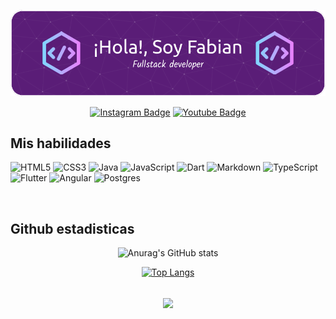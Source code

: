 ![Header](./github-header-image.png)

<div align="center">

[![Instagram Badge](https://img.shields.io/badge/Instagram-%23E4405F.svg?style=for-the-badge&logo=Instagram&logoColor=white)](https://www.instagram.com/fabiancho.r/)
[![Youtube Badge](https://img.shields.io/badge/YouTube-%23FF0000.svg?style=for-the-badge&logo=YouTube&logoColor=white)](https://www.youtube.com/@fabiancho.r)

</div>

## Mis habilidades

![HTML5](https://img.shields.io/badge/html5-%23E34F26.svg?style=for-the-badge&logo=html5&logoColor=white)
![CSS3](https://img.shields.io/badge/css3-%231572B6.svg?style=for-the-badge&logo=css3&logoColor=white)
![Java](https://img.shields.io/badge/java-%23ED8B00.svg?style=for-the-badge&logo=openjdk&logoColor=white)
![JavaScript](https://img.shields.io/badge/javascript-%23323330.svg?style=for-the-badge&logo=javascript&logoColor=%23F7DF1E)
![Dart](https://img.shields.io/badge/dart-%230175C2.svg?style=for-the-badge&logo=dart&logoColor=white)
![Markdown](https://img.shields.io/badge/markdown-%23000000.svg?style=for-the-badge&logo=markdown&logoColor=white)
![TypeScript](https://img.shields.io/badge/typescript-%23007ACC.svg?style=for-the-badge&logo=typescript&logoColor=white)
![Flutter](https://img.shields.io/badge/Flutter-%2302569B.svg?style=for-the-badge&logo=Flutter&logoColor=white)
![Angular](https://img.shields.io/badge/angular-%23DD0031.svg?style=for-the-badge&logo=angular&logoColor=white)
![Postgres](https://img.shields.io/badge/postgres-%23316192.svg?style=for-the-badge&logo=postgresql&logoColor=white)

<br/>

## Github estadisticas

<div align="center">

![Anurag's GitHub stats](https://github-readme-stats.vercel.app/api?username=fabianrg95&show_icons=true&theme=dracula)

[![Top Langs](https://github-readme-stats.vercel.app/api/top-langs/?username=fabianrg95&layout=donut-vertical&theme=dracula)](https://github.com/anuraghazra/github-readme-stats)

</div>

<br/>

<div align="center">
<img src="https://komarev.com/ghpvc/?username=fabianrg95&&style=flat-square" align="center" />
</div>
